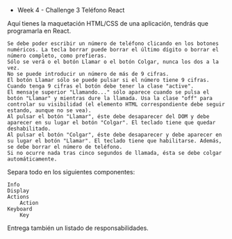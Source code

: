 - Week 4 - Challenge 3
  Teléfono React

Aquí tienes la maquetación HTML/CSS de una aplicación, tendrás que programarla en React.

    Se debe poder escribir un número de teléfono clicando en los botones numéricos. La tecla borrar puede borrar el último dígito o borrar el número completo, como prefieras.
    Sólo se verá o el botón Llamar o el botón Colgar, nunca los dos a la vez.
    No se puede introducir un número de más de 9 cifras.
    El botón Llamar sólo se puede pulsar si el número tiene 9 cifras. Cuando tenga 9 cifras el botón debe tener la clase "active".
    El mensaje superior "Llamando..." sólo aparece cuando se pulsa el botón "Llamar" y mientras dure la llamada. Usa la clase "off" para controlar su visibilidad (el elemento HTML correspondiente debe seguir estando, aunque no se vea).
    Al pulsar el botón "Llamar", éste debe desaparecer del DOM y debe aparecer en su lugar el botón "Colgar". El teclado tiene que quedar deshabilitado.
    Al pulsar el botón "Colgar", éste debe desaparecer y debe aparecer en su lugar el botón "Llamar". El teclado tiene que habilitarse. Además, se debe borrar el número de teléfono.
    Si no ocurre nada tras cinco segundos de llamada, ésta se debe colgar automáticamente.

Separa todo en los siguientes componentes:

    Info
    Display
    Actions
        Action
    Keyboard
        Key

Entrega también un listado de responsabilidades.
